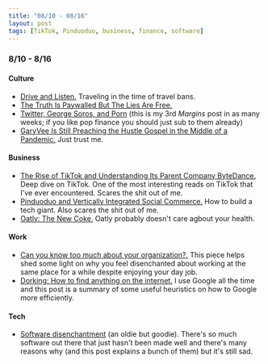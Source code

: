 ```yaml
---
title: "08/10 - 08/16"
layout: post
tags: [TikTok, Pinduoduo, business, finance, software]
---
```


### 8/10 - 8/16

#### Culture

* [Drive and Listen.](https://driveandlisten.herokuapp.com/) Traveling in the time of travel bans.
* [The Truth Is Paywalled But The Lies Are Free.](https://www.currentaffairs.org/2020/08/the-truth-is-paywalled-but-the-lies-are-free/)
* [Twitter, George Soros, and Porn](https://themargins.substack.com/p/twitter-george-soros-and-porn) (this is my 3rd _Margins_ post in as many weeks; if you like pop finance you should just sub to them already)
* [GaryVee Is Still Preaching the Hustle Gospel in the Middle of a Pandemic.](https://marker.medium.com/garyvee-is-still-preaching-the-hustle-gospel-in-the-middle-of-a-pandemic-b033b25f0dc) Just trust me.


#### Business

* [The Rise of TikTok and Understanding Its Parent Company ByteDance.](https://turner.substack.com/p/the-rise-of-tiktok-and-understanding) Deep dive on TikTok. One of the most interesting reads on TikTok that I've ever encountered. Scares the shit out of me.
* [Pinduoduo and Vertically Integrated Social Commerce.](https://turner.substack.com/p/pinduoduo-and-vertically-integrated) How to build a tech giant. Also scares the shit out of me.
* [Oatly: The New Coke.](https://divinations.substack.com/p/oatly-the-new-coke#) Oatly probably doesn't care agbout your health.

#### Work

* [Can you know too much about your organization?.](https://hbr.org/2019/12/can-you-know-too-much-about-your-organization) This piece helps shed some light on why you feel disenchanted about working at the same place for a while despite enjoying your day job.
* [Dorking: How to find anything on the internet.](https://www.alec.fyi/dorking-how-to-find-anything-on-the-internet.html) I use Google all the time and this post is a summary of some useful heuristics on how to Google more efficiently. 

#### Tech

* [Software disenchantment](https://tonsky.me/blog/disenchantment/) (an oldie but goodie). There's so much software out there that just hasn't been made well and there's many reasons why (and this post explains a bunch of them) but it's still sad.
